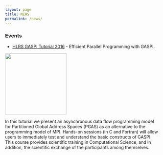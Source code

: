 ```yaml
---
layout: page
title: NEWS
permalink: /news/
---
```


### Events

- [HLRS GASPI Tutorial 2016](http://www.hlrs.de/training/2016-06-06-gaspi/) - Efficient Parallel Programming with GASPI. 

<img src="http://www.hlrs.de/fileadmin/sys/public/images/logo.png" width="200" height="200" />

In this tutorial we present an asynchronous data flow programming model for Partitioned Global Address Spaces (PGAS) as an alternative to the programming model of MPI. Hands-on sessions (in C and Fortran) will allow users to immediately test and understand the basic constructs of GASPI. This course provides scientific training in Computational Science, and in addition, the scientific exchange of the participants among themselves.





